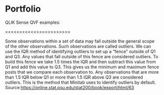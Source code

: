 # Portfolio
QLIK Sense QVF examples: 

<<<<<<<<<<<<IQR>>>>>>>>>>>>>

Some observations within a set of data may fall outside the general scope of the other observations. Such observations are called outliers.
We can use the IQR method of identifying outliers to set up a “fence” outside of Q1 and Q3. Any values that fall outside of this fence are considered outliers. To build this fence we take 1.5 times the IQR and then subtract this value from Q1 and add this value to Q3. This gives us the minimum and maximum fence posts that we compare each observation to. Any observations that are more than 1.5 IQR below Q1 or more than 1.5 IQR above Q3 are considered outliers. This is the method that Minitab uses to identify outliers by default. Source:https://online.stat.psu.edu/stat200/book/export/html/63
 
